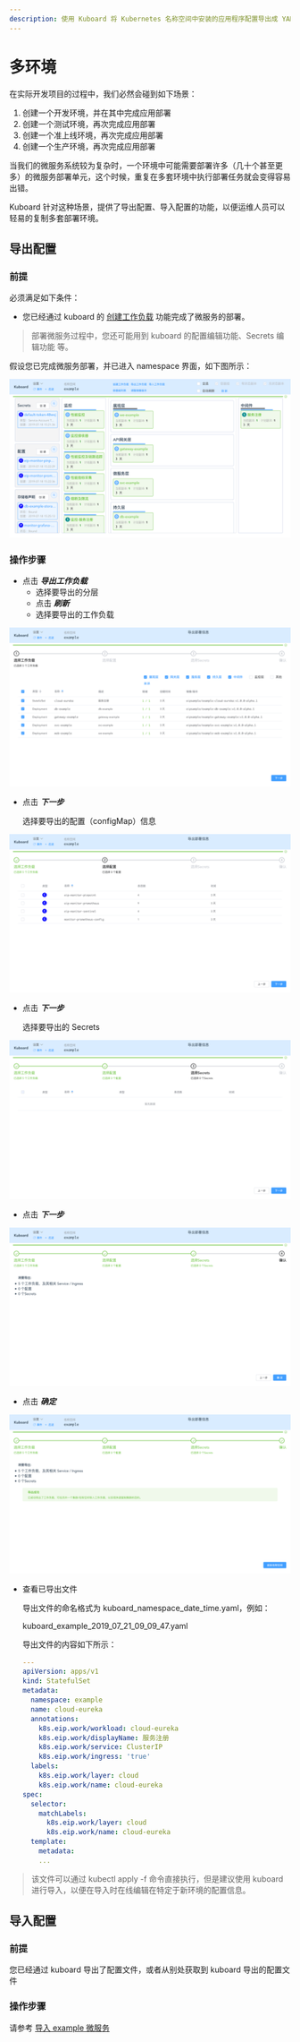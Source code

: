 ```yaml
---
description: 使用 Kuboard 将 Kubernetes 名称空间中安装的应用程序配置导出成 YAML 文件，并在一个新的环境中导入。
---
```


# 多环境

在实际开发项目的过程中，我们必然会碰到如下场景：

1. 创建一个开发环境，并在其中完成应用部署
2. 创建一个测试环境，再次完成应用部署
3. 创建一个准上线环境，再次完成应用部署
4. 创建一个生产环境，再次完成应用部署



当我们的微服务系统较为复杂时，一个环境中可能需要部署许多（几十个甚至更多）的微服务部署单元，这个时候，重复在多套环境中执行部署任务就会变得容易出错。



Kuboard 针对这种场景，提供了导出配置、导入配置的功能，以便运维人员可以轻易的复制多套部署环境。



## 导出配置

### 前提

必须满足如下条件：

* 您已经通过 kuboard 的 [创建工作负载](/guide/namespace/workload.html) 功能完成了微服务的部署。

> 部署微服务过程中，您还可能用到 kuboard 的配置编辑功能、Secrets 编辑功能 等。

假设您已完成微服务部署，并已进入 namespace 界面，如下图所示：

![image-20190721085144545](./multi-env.assets/image-20190721085144545.png)

### 操作步骤

* 点击 ***导出工作负载***
  * 选择要导出的分层
  * 点击 ***刷新***
  * 选择要导出的工作负载

![image-20190721090118542](./multi-env.assets/image-20190721090118542.png)

* 点击 ***下一步***

  选择要导出的配置（configMap）信息

![image-20190721090753742](./multi-env.assets/image-20190721090753742.png)

* 点击 ***下一步***

  选择要导出的 Secrets

![image-20190721090840925](./multi-env.assets/image-20190721090840925.png)

* 点击 ***下一步***

![image-20190721090935511](./multi-env.assets/image-20190721090935511.png)

* 点击 ***确定***

![image-20190721091005130](./multi-env.assets/image-20190721091005130.png)

* 查看已导出文件

  导出文件的命名格式为 kuboard_namespace_date_time.yaml，例如：

  kuboard_example_2019_07_21_09_09_47.yaml
  
  导出文件的内容如下所示：
  
  ```yaml
  ---
  apiVersion: apps/v1
  kind: StatefulSet
  metadata:
    namespace: example
    name: cloud-eureka
    annotations:
      k8s.eip.work/workload: cloud-eureka
      k8s.eip.work/displayName: 服务注册
      k8s.eip.work/service: ClusterIP
      k8s.eip.work/ingress: 'true'
    labels:
      k8s.eip.work/layer: cloud
      k8s.eip.work/name: cloud-eureka
  spec:
    selector:
      matchLabels:
        k8s.eip.work/layer: cloud
        k8s.eip.work/name: cloud-eureka
    template:
      metadata:
      ...
  ```

> 该文件可以通过 kubectl apply -f 命令直接执行，但是建议使用 kuboard 进行导入，以便在导入时在线编辑在特定于新环境的配置信息。



## 导入配置

### 前提

您已经通过 kuboard 导出了配置文件，或者从别处获取到 kuboard 导出的配置文件



### 操作步骤

请参考 [导入 example 微服务](/guide/example/import)
